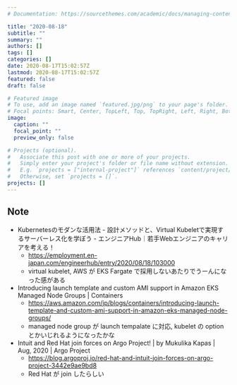 ```yaml
---
# Documentation: https://sourcethemes.com/academic/docs/managing-content/

title: "2020-08-18"
subtitle: ""
summary: ""
authors: []
tags: []
categories: []
date: 2020-08-17T15:02:57Z
lastmod: 2020-08-17T15:02:57Z
featured: false
draft: false

# Featured image
# To use, add an image named `featured.jpg/png` to your page's folder.
# Focal points: Smart, Center, TopLeft, Top, TopRight, Left, Right, BottomLeft, Bottom, BottomRight.
image:
  caption: ""
  focal_point: ""
  preview_only: false

# Projects (optional).
#   Associate this post with one or more of your projects.
#   Simply enter your project's folder or file name without extension.
#   E.g. `projects = ["internal-project"]` references `content/project/deep-learning/index.md`.
#   Otherwise, set `projects = []`.
projects: []
---
```


## Note

* Kubernetesのモダンな活用法 - 設計メソッドと、Virtual Kubeletで実現するサーバーレス化を学ぼう - エンジニアHub｜若手Webエンジニアのキャリアを考える！
  * https://employment.en-japan.com/engineerhub/entry/2020/08/18/103000
  * virtual kubelet, AWS が EKS Fargate で採用しないあたりでうーんになった感がある
* Introducing launch template and custom AMI support in Amazon EKS Managed Node Groups | Containers
  * https://aws.amazon.com/jp/blogs/containers/introducing-launch-template-and-custom-ami-support-in-amazon-eks-managed-node-groups/
  * managed node group が launch tempalate に対応, kubelet の option とかいじれるようになったかな
* Intuit and Red Hat join forces on Argo Project! | by Mukulika Kapas | Aug, 2020 | Argo Project
  * https://blog.argoproj.io/red-hat-and-intuit-join-forces-on-argo-project-3442e9ae9bd8
  * Red Hat が join したらしい
